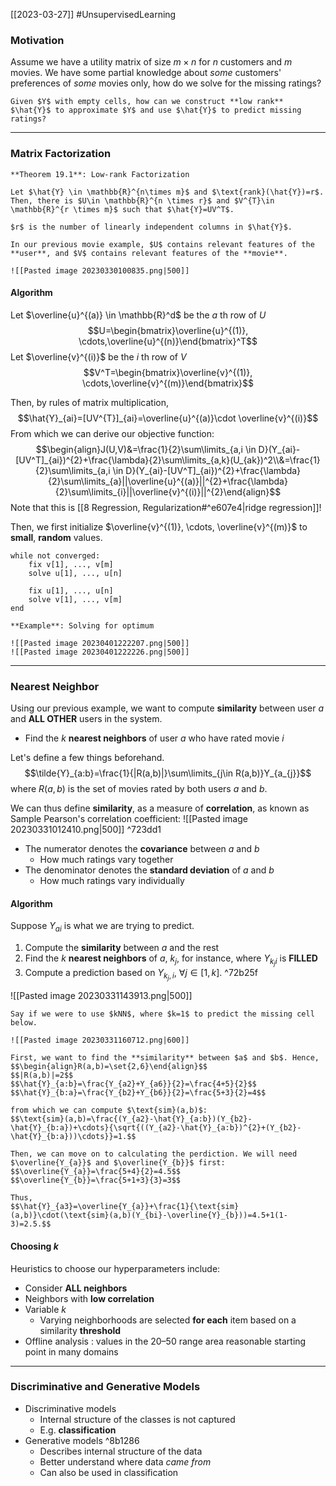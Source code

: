 [[2023-03-27]] #UnsupervisedLearning

### Motivation
Assume we have a utility matrix of size $m \times n$ for $n$ customers and $m$ movies. We have some partial knowledge about *some* customers' preferences of *some* movies only, how do we solve for the missing ratings?

```ad-question
Given $Y$ with empty cells, how can we construct **low rank** $\hat{Y}$ to approximate $Y$ and use $\hat{Y}$ to predict missing ratings?
```

---

### Matrix Factorization

```ad-important
**Theorem 19.1**: Low-rank Factorization

Let $\hat{Y} \in \mathbb{R}^{n\times m}$ and $\text{rank}(\hat{Y})=r$. Then, there is $U\in \mathbb{R}^{n \times r}$ and $V^{T}\in \mathbb{R}^{r \times m}$ such that $\hat{Y}=UV^T$.

$r$ is the number of linearly independent columns in $\hat{Y}$.
```

```ad-example
In our previous movie example, $U$ contains relevant features of the **user**, and $V$ contains relevant features of the **movie**.

![[Pasted image 20230330100835.png|500]]
```

#### Algorithm
Let $\overline{u}^{(a)} \in \mathbb{R}^d$ be the $a$ th row of $U$
$$U=\begin{bmatrix}\overline{u}^{(1)}, \cdots,\overline{u}^{(n)}\end{bmatrix}^T$$
Let $\overline{v}^{(i)}$ be the $i$ th row of $V$
$$V^T=\begin{bmatrix}\overline{v}^{(1)}, \cdots,\overline{v}^{(m)}\end{bmatrix}$$

Then, by rules of matrix multiplication,
$$\hat{Y}_{ai}=[UV^{T}]_{ai}=\overline{u}^{(a)}\cdot \overline{v}^{(i)}$$
From which we can derive our objective function:
$$\begin{align}J(U,V)&=\frac{1}{2}\sum\limits_{a,i \in D}(Y_{ai}-[UV^T]_{ai})^{2}+\frac{\lambda}{2}\sum\limits_{a,k}(U_{ak})^2\\&=\frac{1}{2}\sum\limits_{a,i \in D}(Y_{ai}-[UV^T]_{ai})^{2}+\frac{\lambda}{2}\sum\limits_{a}||\overline{u}^{(a)}||^{2}+\frac{\lambda}{2}\sum\limits_{i}||\overline{v}^{(i)}||^{2}\end{align}$$
Note that this is [[8 Regression, Regularization#^e607e4|ridge regression]]!

Then, we first initialize $\overline{v}^{(1)}, \cdots, \overline{v}^{(m)}$ to **small**, **random** values.
```shell
while not converged:
	fix v[1], ..., v[m]
	solve u[1], ..., u[n]

	fix u[1], ..., u[n]
	solve v[1], ..., v[m]
end
```

```ad-example
**Example**: Solving for optimum

![[Pasted image 20230401222207.png|500]]
![[Pasted image 20230401222226.png|500]]
```

---

### Nearest Neighbor
Using our previous example, we want to compute **similarity** between user $a$ and **ALL OTHER** users in the system.
- Find the $k$ **nearest neighbors** of user $a$ who have rated movie $i$

Let's define a few things beforehand.
$$\tilde{Y}_{a:b}=\frac{1}{|R(a,b)|}\sum\limits_{j\in R(a,b)}Y_{a_{j}}$$
where $R(a,b)$ is the set of movies rated by both users $a$ and $b$.

We can thus define **similarity**, as a measure of **correlation**, as known as Sample Pearson's correlation coefficient:
![[Pasted image 20230331012410.png|500]] ^723dd1

- The numerator denotes the **covariance** between $a$ and $b$
	- How much ratings vary together
- The denominator denotes the **standard deviation** of $a$ and $b$
	- How much ratings vary individually

#### Algorithm
Suppose $Y_{ai}$ is what we are trying to predict.
1. Compute the **similarity** between $a$ and the rest
2. Find the $k$ **nearest neighbors** of $a$, $k_j$, for instance, where $Y_{k_{j}i}$ is **FILLED**
3. Compute a prediction based on $Y_{k_{j}, i}$, $\forall j\in[1,k]$. ^72b25f

![[Pasted image 20230331143913.png|500]]

```ad-example
Say if we were to use $kNN$, where $k=1$ to predict the missing cell below.

![[Pasted image 20230331160712.png|600]]

First, we want to find the **similarity** between $a$ and $b$. Hence,
$$\begin{align}R(a,b)=\set{2,6}\end{align}$$
$$|R(a,b)|=2$$
$$\hat{Y}_{a:b}=\frac{Y_{a2}+Y_{a6}}{2}=\frac{4+5}{2}$$
$$\hat{Y}_{b:a}=\frac{Y_{b2}+Y_{b6}}{2}=\frac{5+3}{2}=4$$

from which we can compute $\text{sim}(a,b)$:
$$\text{sim}(a,b)=\frac{(Y_{a2}-\hat{Y}_{a:b})(Y_{b2}-\hat{Y}_{b:a})+\cdots}{\sqrt{((Y_{a2}-\hat{Y}_{a:b})^{2}+(Y_{b2}-\hat{Y}_{b:a}))\cdots}}=1.$$

Then, we can move on to calculating the perdiction. We will need $\overline{Y_{a}}$ and $\overline{Y_{b}}$ first:
$$\overline{Y_{a}}=\frac{5+4}{2}=4.5$$
$$\overline{Y_{b}}=\frac{5+1+3}{3}=3$$

Thus,
$$\hat{Y}_{a3}=\overline{Y_{a}}+\frac{1}{\text{sim}(a,b)}\cdot(\text{sim}(a,b)(Y_{bi}-\overline{Y}_{b}))=4.5+1(1-3)=2.5.$$
```

#### Choosing $k$
Heuristics to choose our hyperparameters include:
- Consider **ALL neighbors**
- Neighbors with **low correlation**
- Variable $k$
	- Varying neighborhoods are selected **for each** item based on a similarity **threshold**
- Offline analysis : values in the 20–50 range area reasonable starting point in many domains

---

### Discriminative and Generative Models
- Discriminative models
	- Internal structure of the classes is not captured
	- E.g. **classification**
- Generative models ^8b1286
	- Describes internal structure of the data
	- Better understand where data *came from*
	- Can also be used in classification